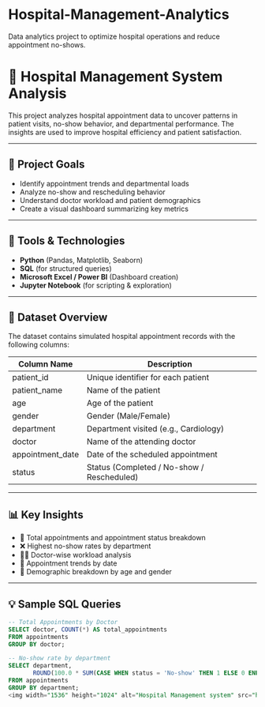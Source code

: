 # Hospital-Management-Analytics
Data analytics project to optimize hospital operations and reduce appointment no-shows.
# 🏥 Hospital Management System Analysis

This project analyzes hospital appointment data to uncover patterns in patient visits, no-show behavior, and departmental performance. The insights are used to improve hospital efficiency and patient satisfaction.

---

## 🎯 Project Goals

- Identify appointment trends and departmental loads
- Analyze no-show and rescheduling behavior
- Understand doctor workload and patient demographics
- Create a visual dashboard summarizing key metrics

---

## 🧰 Tools & Technologies

- **Python** (Pandas, Matplotlib, Seaborn)
- **SQL** (for structured queries)
- **Microsoft Excel / Power BI** (Dashboard creation)
- **Jupyter Notebook** (for scripting & exploration)

---

## 📁 Dataset Overview

The dataset contains simulated hospital appointment records with the following columns:

| Column Name       | Description                               |
|-------------------|-------------------------------------------|
| patient_id        | Unique identifier for each patient        |
| patient_name      | Name of the patient                       |
| age               | Age of the patient                        |
| gender            | Gender (Male/Female)                      |
| department        | Department visited (e.g., Cardiology)     |
| doctor            | Name of the attending doctor              |
| appointment_date  | Date of the scheduled appointment         |
| status            | Status (Completed / No-show / Rescheduled) |

---

## 📊 Key Insights

- 🔢 Total appointments and appointment status breakdown
- ❌ Highest no-show rates by department
- 👨‍⚕️ Doctor-wise workload analysis
- 📅 Appointment trends by date
- 👥 Demographic breakdown by age and gender

---

## 💡 Sample SQL Queries

```sql
-- Total Appointments by Doctor
SELECT doctor, COUNT(*) AS total_appointments
FROM appointments
GROUP BY doctor;

-- No-show rate by department
SELECT department,
       ROUND(100.0 * SUM(CASE WHEN status = 'No-show' THEN 1 ELSE 0 END) / COUNT(*), 2) AS no_show_rate
FROM appointments
GROUP BY department;
<img width="1536" height="1024" alt="Hospital Management system" src="https://github.com/user-attachments/assets/d5a46fac-233d-45bf-bea8-7fc0b6723cd5" />
